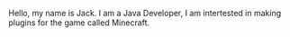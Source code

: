Hello, my name is Jack. I am a Java Developer, I am intertested in making plugins for the game called Minecraft.
